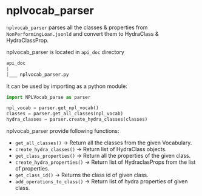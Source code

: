 # nplvocab_parser

`nplvocab_parser` parses all the classes & properties from `NonPerformingLoan.jsonld` and convert them to HydraClass & HydraClassProp.

nplvocab_parser is located in `api_doc` directory
```python
api_doc
|
|___ nplvocab_parser.py
```
It can be used by importing as a python module:
```python
import NPLVocab_parse as parser

npl_vocab = parser.get_npl_vocab()
classes = parser.get_all_classes(npl_vocab)
hydra_classes = parser.create_hydra_classes(classes)
```
nplvocab_parser provide following functions:
* `get_all_classes()` -> Return all the classes from the given Vocabulary.
* `create_hydra_classes()` -> Return list of HydraClass objects.
* `get_class_properties()` -> Return all the properties of the given class.
* `create_hydra_properties()` -> Return list of HydraclasProps from the list of properties.
* `get_class_id()` -> Returns the class id of given class.
* `add_operations_to_class()` -> Return list of hydra properties of given class.


 
